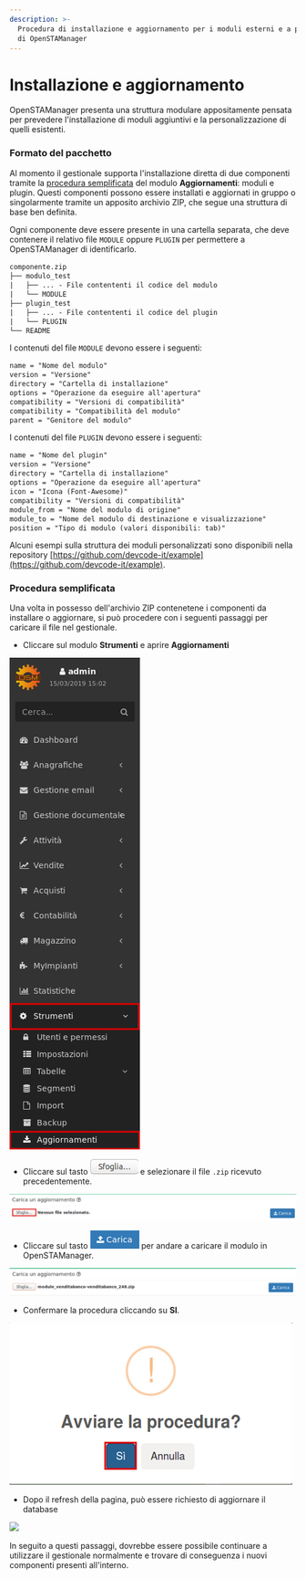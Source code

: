 ```yaml
---
description: >-
  Procedura di installazione e aggiornamento per i moduli esterni e a pagamento
  di OpenSTAManager
---
```


# Installazione  e aggiornamento

OpenSTAManager presenta una struttura modulare appositamente pensata per prevedere l'installazione di moduli aggiuntivi e la personalizzazione di quelli esistenti.

### Formato del pacchetto

Al momento il gestionale supporta l'installazione diretta di due componenti tramite la [procedura semplificata](installazione-e-aggiornamento.md#procedura-semplificata) del modulo **Aggiornamenti**: moduli e plugin. Questi componenti possono essere installati e aggiornati in gruppo o singolarmente tramite un apposito archivio ZIP, che segue una struttura di base ben definita.

Ogni componente deve essere presente in una cartella separata, che deve contenere il relativo file `MODULE` oppure `PLUGIN` per permettere a OpenSTAManager di identificarlo.

```text
componente.zip
├── modulo_test
|   ├── ... - File contententi il codice del modulo
|   └── MODULE
├── plugin_test
|   ├── ... - File contententi il codice del plugin
|   └── PLUGIN
└── README
```

I contenuti del file `MODULE` devono essere i seguenti:

```text
name = "Nome del modulo"
version = "Versione"
directory = "Cartella di installazione"
options = "Operazione da eseguire all'apertura"
compatibility = "Versioni di compatibilità"
compatibility = "Compatibilità del modulo"
parent = "Genitore del modulo"
```

I contenuti del file `PLUGIN` devono essere i seguenti:

```text
name = "Nome del plugin"
version = "Versione"
directory = "Cartella di installazione"
options = "Operazione da eseguire all'apertura"
icon = "Icona (Font-Awesome)"
compatibility = "Versioni di compatibilità"
module_from = "Nome del modulo di origine"
module_to = "Nome del modulo di destinazione e visualizzazione"
position = "Tipo di modulo (valori disponibili: tab)"
```

Alcuni esempi sulla struttura dei moduli personalizzati sono disponibili nella repository [https://github.com/devcode-it/example](https://github.com/devcode-it/example).

### Procedura semplificata

Una volta in possesso dell'archivio ZIP contenetene i componenti da installare o aggiornare, si può procedere con i seguenti passaggi per caricare il file nel gestionale.

* Cliccare sul modulo **Strumenti** e aprire **Aggiornamenti**  

![](../.gitbook/assets/passaggio1-1.png)

* Cliccare sul tasto  ![](../.gitbook/assets/sfoglia.png) e selezionare il file `.zip` ricevuto precedentemente.

![](../.gitbook/assets/passaggio2-2.png)

* Cliccare sul tasto  ![](../.gitbook/assets/carica.png) per andare a caricare il modulo in OpenSTAManager.

![](../.gitbook/assets/passaggio3.png)

* Confermare la procedura cliccando su **SI**.

![](../.gitbook/assets/passaggio4-1.png)

* Dopo il refresh della pagina, può essere richiesto di aggiornare il database

![](../.gitbook/assets/image%20%2812%29.png)

In seguito a questi passaggi, dovrebbe essere possibile continuare a utilizzare il gestionale normalmente e trovare di conseguenza i nuovi componenti presenti all'interno.

